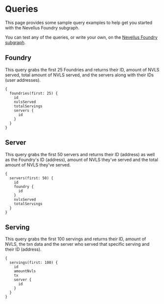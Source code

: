 # Queries

This page provides some sample query examples to help get you started with the Nevellus Foundry subgraph.

You can test any of the queries, or write your own, on the [Nevellus Foundry subgraph](https://thegraph.com/hosted-service/subgraph/fernandocfjr/).

## Foundry

This query grabs the first 25 Foundries and returns their ID, amount of NVLS served, total amount of NVLS served, and the servers along with their IDs (user addresses).

```
{
  foundries(first: 25) {
    id
    nvlsServed
    totalServings
    servers {
      id
    }
  }
}
```

## Server

This query grabs the first 50 servers and returns their ID (address) as well as the Foundry's ID (address), amount of NVLS they've served and the total amount of NVLS they've served.

```
{
  servers(first: 50) {
    id
    foundry {
      id
    }
    nvlsServed
    totalServings
  }
}
```

## Serving

This query grabs the first 100 servings and returns their ID, amount of NVLS, the txn data and the server who served that specific serving and their ID (address).

```
{
  servings(first: 100) {
    id
    amountNvls
    tx
    server {
      id
    }
  }
}
```
